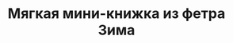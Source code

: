 ---
title: Мягкая мини-книжка из фетра Зима
description: Купить мягкую развивающую мини-книжку из фетра ручной работы в магазине KiddyTrick

layout: product
permalink: /:path

weight: 21

product-name: 'Мини-книжка "Зима"'
product-desc: '<p>Мягкая книжка для малышей  состоит из 6 игровых страничек и обложки с пластиковым зеркалом. В книжке присутствуют различные элементы для тренировки и развития мелкой моторики: ленты-перетяжки, подвижное пластиковое кольцо на шнуре, бусины под сеточкой, шуршалка, крутящийся диск и липучка. Все детали надёжно пришиты к странице, съёмных частей нет. На корешке нашита петля для шнурка.</p>'

product-video: '<div style="position:relative;height:0;padding-bottom:56.25%"><iframe src="https://www.youtube.com/embed/79Ht8epHXF4" width="640" height="360" frameborder="0" style="position:absolute;width:100%;height:100%;left:0" allowfullscreen></iframe></div>'

product-asteriks:
product-price: 950

product-year: "от 6 месяцев"
product-size: "15х15х2 см"
product-time: "3-5 дней"

related:
- myagkaya-stranica-dozhdik
- myagkaya-stranica-korablik
- myagkaya-stranica-koty
- myagkaya-stranica-nebo
---